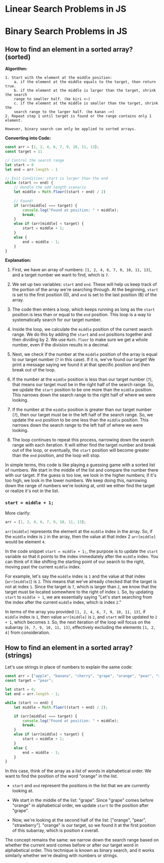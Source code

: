 # Linear Search Problems in JS

# Binary Search Problems in JS

## How to find an element in a sorted array? (sorted)

**Algorithm:**

```plaintext
1. Start with the element at the middle position:
    a. if the element at the middle equals to the target, then return true.
    b. if the element at the middle is larger than the target, shrink the search
    range to smaller half. (ke kiri <—)
    c. if the element at the middle is smaller than the target, shrink the
    search range to the larger half. (ke kanan —>)
2. Repeat step 1 until target is found or the range contains only 1 element.

However, binary search can only be applied to sorted arrays.
```

**Converting into Code:**

```javascript
const arr = [1, 2, 4, 6, 7, 9, 10, 11, 13];
const target = 11

// Control the search range
let start = 0
let end = arr.length - 1

// Exit Condition: start is larger than the end
while (start <= end) {
    // Handle the odd length scenario
    let middle = Math.floor((start + end) / 2) 
    
    // Found!
    if (arr[middle] === target) {
        console.log("Found at position: " + middle);
        break;
    }
    else if (arr[middle] < target) {
        start = middle + 1;
    }
    else {
        end = middle - 1;
    }
}
```

**Explanation:**

1. First, we have an array of numbers: `[1, 2, 4, 6, 7, 9, 10, 11, 13]`, and a target number we want to find, which is `7`.

2. We set up two variables: `start` and `end`. These will help us keep track of the portion of the array we're searching through. At the beginning, `start` is set to the first position (0), and `end` is set to the last position (8) of the array.

3. The code then enters a loop, which keeps running as long as the `start` position is less than or equal to the `end` position. This loop is a way to systematically search for our target number.

4. Inside the loop, we calculate the `middle` position of the current search range. We do this by adding the `start` and `end` positions together and then dividing by 2. We use `Math.floor` to make sure we get a whole number, even if the division results in a decimal.

5. Next, we check if the number at the `middle` position of the array is equal to our target number (`7` in this case). If it is, we've found our target! We print a message saying we found it at that specific position and then break out of the loop.

6. If the number at the `middle` position is less than our target number (`7`), that means our target must be in the right half of the search range. So, we update the `start` position to be one more than the `middle` position. This narrows down the search range to the right half of where we were looking.

7. If the number at the `middle` position is greater than our target number (`7`), then our target must be in the left half of the search range. So, we update the `end` position to be one less than the `middle` position. This narrows down the search range to the left half of where we were looking.

8. The loop continues to repeat this process, narrowing down the search range with each iteration. It will either find the target number and break out of the loop, or eventually, the `start` position will become greater than the `end` position, and the loop will stop.

In simple terms, this code is like playing a guessing game with a sorted list of
numbers. We start in the middle of the list and compare the number there with
our target. If the guess is too low, we look in the higher numbers; if it's too
high, we look in the lower numbers. We keep doing this, narrowing down the range
of numbers we're looking at, until we either find the target or realize it's not
in the list.

### `start = middle + 1;`

More clarify:

```javascript
arr = [1, 2, 4, 6, 7, 9, 10, 11, 13];
```

`arr[middle]` represents the element at the `middle` index in the array. So, if
the `middle` index is `2` in the array, then the value at that index 2 `arr[middle]` would be
element `4`.

In the code snippet `start = middle + 1;`, the purpose is to update the `start` variable so that it points to the index immediately after the `middle` index. You can think of it like shifting the starting point of our search to the right, moving past the current `middle` index.

For example, let's say the `middle` index is `1` and the value at that index (`arr[middle]`) is `2`. This means that we've already checked that the target is not at index `1`. Since the target is `7`, which is larger than `2`, we know that the target must be located somewhere to the right of index `1`. So, by updating `start` to `middle + 1`, we are essentially saying "Let's start searching from the index after the current `middle` index, which is index `2`."

In terms of the array you provided `[1, 2, 4, 6, 7, 9, 10, 11, 13]`, if `middle`
index is `1`, then value `arr[middle]` is `2`, and `start` will be updated to `2 + 1`, which
becomes `3`. So, the next iteration of the loop will focus on the subarray `[6,
7, 9, 10, 11, 13]`, effectively excluding the elements `[1, 2, 4]` from
consideration.

## How to find an element in a sorted array? (strings)

Let's use strings in place of numbers to explain the same code:

```javascript
const arr = ["apple", "banana", "cherry", "grape", "orange", "pear", "strawberry"];
const target = "pear";

let start = 0;
let end = arr.length - 1;

while (start <= end) {
    let middle = Math.floor((start + end) / 2);

    if (arr[middle] === target) {
        console.log("Found at position: " + middle);
        break;
    }
    else if (arr[middle] < target) {
        start = middle + 1;
    }
    else {
        end = middle - 1;
    }
}
```

In this case, think of the array as a list of words in alphabetical order. We want to find the position of the word "orange" in the list.

- `start` and `end` represent the positions in the list that we are currently looking at.

- We start in the middle of the list: "grape". Since "grape" comes before "orange" in alphabetical order, we update `start` to the position after "grape".

- Now, we're looking at the second half of the list: ["orange", "pear", "strawberry"]. "orange" is our target, so we found it at the first position of this subarray, which is position `4` overall.

The concept remains the same: we narrow down the search range based on whether the current word comes before or after our target word in alphabetical order. This technique is known as binary search, and it works similarly whether we're dealing with numbers or strings.